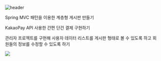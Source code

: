 ![header](https://capsule-render.vercel.app/api?type=wave&color=auto&height=300&section=header&text=Spring%20MVC를%20이용한%20계층형%20게시판%20만들기&fontSize=40)


Spring MVC 패턴을 이용한 계층형 게시판 만들기

KakaoPay API 사용한 간편 단건 결제 구현하기

관리자 프로젝트를 구현해 사용자 데이터 리스트를 게시판 형태로 볼 수 있도록 하고 회원들의 정보를 수정할 수 있도록 하기


<img src="https://capsule-render.vercel.app/api?type=wave&color=auto&height=300&section=footer&text=%20&fontSize=40" />
